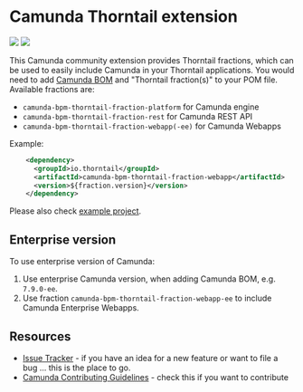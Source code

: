 # Camunda Thorntail extension

[![](https://img.shields.io/badge/Community%20Extension-An%20open%20source%20community%20maintained%20project-FF4700)](https://github.com/camunda-community-hub/community)
[![](https://img.shields.io/badge/Lifecycle-Deprecated-yellowgreen)](https://github.com/Camunda-Community-Hub/community/blob/main/extension-lifecycle.md#deprecated-)

This Camunda community extension provides Thorntail fractions, which can be used to easily include Camunda in your Thorntail applications.
You would need to add [Camunda BOM](https://docs.camunda.org/get-started/apache-maven/) and "Thorntail fraction(s)" to your POM file. Available fractions are:

* `camunda-bpm-thorntail-fraction-platform` for Camunda engine
* `camunda-bpm-thorntail-fraction-rest` for Camunda REST API
* `camunda-bpm-thorntail-fraction-webapp(-ee)` for Camunda Webapps

Example:

```xml
    <dependency>
      <groupId>io.thorntail</groupId>
      <artifactId>camunda-bpm-thorntail-fraction-webapp</artifactId>
      <version>${fraction.version}</version>
    </dependency>
```

Please also check [example project](https://github.com/camunda/camunda-bpm-wildfly-swarm/tree/master/example).

## Enterprise version

To use enterprise version of Camunda:

1. Use enterprise Camunda version, when adding Camunda BOM, e.g. `7.9.0-ee`.
2. Use fraction `camunda-bpm-thorntail-fraction-webapp-ee` to include Camunda Enterprise Webapps.

## Resources

* [Issue Tracker](https://github.com/camunda/camunda-bpm-wildfly-swarm/issues) - if you have an idea for a new feature or want to file a bug ... this is the place to go.
* [Camunda Contributing Guidelines](https://github.com/camunda/camunda-bpm-platform/blob/master/CONTRIBUTING.md) - check this if you want to contribute
